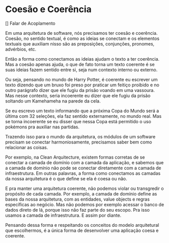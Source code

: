 # Coesão e Coerência

[] Falar de Acoplamento

Em uma arquitetura de software, nós precisamos ter coesão e coerência. Coesão, no sentido textual, é como as ideias se conectam e os elementos textuais que auxiliam nisso são as preposições, conjunções, pronomes, advérbios, etc.

Então a forma como conectamos as ideias ajudam o texto a ter coerência. Mas a coesão apenas ajuda, o que de fato torna um texto coerente é se suas ideias fazem sentido entre si, seja num contexto interno ou externo.

Ou seja, pensando no mundo de Harry Potter, é coerente eu escrever um texto dizendo que um bruxo foi preso por praticar um feitiço proibido e no outro parágrafo dizer que ele fugiu da prisão voando em uma vassoura. Mas nesse contexto, seria incoerente eu dizer que ele fugiu da prisão soltando um Kamehameha na parede da cela.

Se eu escrevo um texto informando que a próxima Copa do Mundo será a última com 32 seleções, ela faz sentido externamente, no mundo real. Mas se torna incoerente se eu disser que nessa Copa está permitido o uso pokémons pra auxiliar nas partidas.

Trazendo isso para o mundo da arquitetura, os módulos de um software precisam se conectar harmoniosamente, precisamos saber bem como relacionar as coisas.

Por exemplo, na Clean Arquitecture, existem formas corretas de se conectar a camada de domínio com a camada da aplicação, e sabemos que a camada de domínio não pode se conectar diretamente com a camada de infraestrutura. Em outras palavras, a forma como conectamos as camadas da nossa arquitetura é o que define se ela é coesa ou não.

E pra manter uma arquitetura coerente, não podemos violar ou transgredir o propósito de cada camada. Por exemplo, a camada de domínio define as bases da nossa arquitetura, com as entidades, value objects e regras específicas ao negócio. Mas não podemos por exemplo acessar o banco de dados direto de lá, porque isso não faz parte do seu escopo. Pra isso usamos a camada de infraestrutura. E assim por diante.

Pensando dessa forma e respeitando os conceitos do modelo arquitetural que escolhermos, é a única forma de desenvolver uma aplicação coesa e coerente.